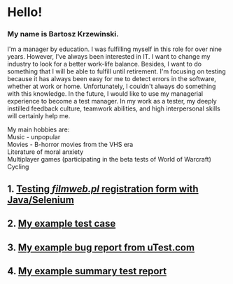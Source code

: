 # Hello! 
### My name is **Bartosz Krzewinski.**

I'm a manager by education. I was fulfilling myself in this role for over nine years. However, I've always been interested in IT.   I want to change my industry to look for a better work-life balance. Besides, I want to do something that I will be able to fulfill until retirement.   I'm focusing on testing because it has always been easy for me to detect errors in the software, whether at work or home. Unfortunately, I couldn't always do something with this knowledge. In the future, I would like to use my managerial experience to become a test manager. In my work as a tester, my deeply instilled feedback culture, teamwork abilities, and high interpersonal skills will certainly help me.

My main hobbies are:  
Music - unpopular  
Movies - B-horror movies from the VHS era  
Literature of moral anxiety  
Multiplayer games (participating in the beta tests of World of Warcraft)  
Cycling  

## 1. [Testing ***filmweb.pl*** registration form with Java/Selenium](src/main/java/RejestracjaFilmweb.java)  

## 2. [My example test case](Images/testcase.png)  

## 3. [My example bug report from uTest.com](Images/utest_bug_report.png)  

## 4. [My example summary test report](Images/Raport_po_testach.PrestaShop.pdf)

